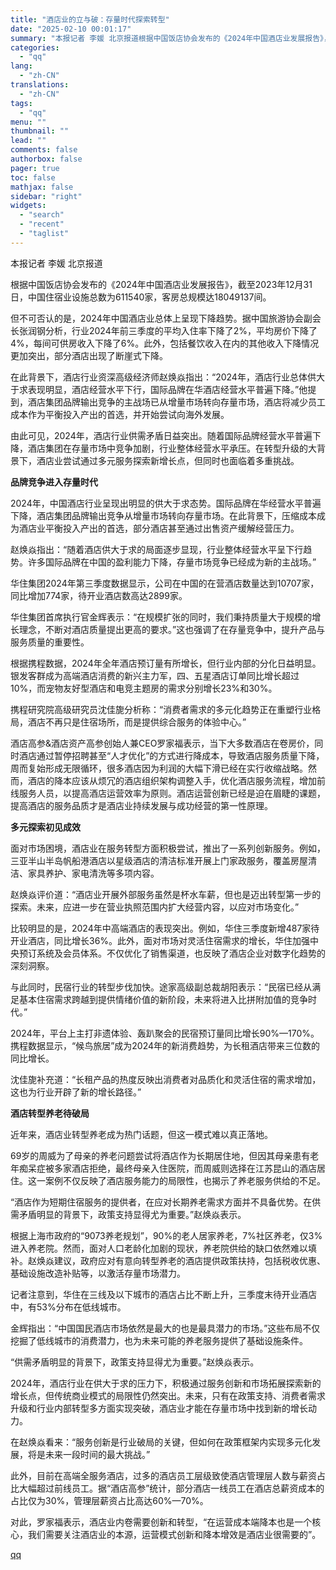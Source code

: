 ```yaml
---
title: "酒店业的立与破：存量时代探索转型"
date: "2025-02-10 00:01:17"
summary: "本报记者 李媛 北京报道根据中国饭店协会发布的《2024年中国酒店业发展报告》，截至2023年12月..."
categories:
  - "qq"
lang:
  - "zh-CN"
translations:
  - "zh-CN"
tags:
  - "qq"
menu: ""
thumbnail: ""
lead: ""
comments: false
authorbox: false
pager: true
toc: false
mathjax: false
sidebar: "right"
widgets:
  - "search"
  - "recent"
  - "taglist"
---
```


本报记者 李媛 北京报道

根据中国饭店协会发布的《2024年中国酒店业发展报告》，截至2023年12月31日，中国住宿业设施总数为611540家，客房总规模达18049137间。

但不可否认的是，2024年中国酒店业总体上呈现下降趋势。据中国旅游协会副会长张润钢分析，行业2024年前三季度的平均入住率下降了2%，平均房价下降了4%，每间可供房收入下降了6%。此外，包括餐饮收入在内的其他收入下降情况更加突出，部分酒店出现了断崖式下降。

在此背景下，酒店行业资深高级经济师赵焕焱指出：“2024年，酒店行业总体供大于求表现明显，酒店经营水平下行，国际品牌在华酒店经营水平普遍下降。”他提到，酒店集团品牌输出竞争的主战场已从增量市场转向存量市场，酒店将减少员工成本作为平衡投入产出的首选，并开始尝试向海外发展。

由此可见，2024年，酒店行业供需矛盾日益突出。随着国际品牌经营水平普遍下降，酒店集团在存量市场中竞争加剧，行业整体经营水平承压。在转型升级的大背景下，酒店业尝试通过多元服务探索新增长点，但同时也面临着多重挑战。

**品牌竞争进入存量时代**

2024年，中国酒店行业呈现出明显的供大于求态势。国际品牌在华经营水平普遍下降，酒店集团品牌输出竞争从增量市场转向存量市场。在此背景下，压缩成本成为酒店业平衡投入产出的首选，部分酒店甚至通过出售资产缓解经营压力。

赵焕焱指出：“随着酒店供大于求的局面逐步显现，行业整体经营水平呈下行趋势。许多国际品牌在中国的盈利能力下降，存量市场竞争已经成为新的主战场。”

华住集团2024年第三季度数据显示，公司在中国的在营酒店数量达到10707家，同比增加774家，待开业酒店数高达2899家。

华住集团首席执行官金辉表示：“在规模扩张的同时，我们秉持质量大于规模的增长理念，不断对酒店质量提出更高的要求。”这也强调了在存量竞争中，提升产品与服务质量的重要性。

根据携程数据，2024年全年酒店预订量有所增长，但行业内部的分化日益明显。银发客群成为高端酒店消费的新兴主力军，四、五星酒店订单同比增长超过10%，而宠物友好型酒店和电竞主题房的需求分别增长23%和30%。

携程研究院高级研究员沈佳旎分析称：“消费者需求的多元化趋势正在重塑行业格局，酒店不再只是住宿场所，而是提供综合服务的体验中心。”

酒店高参&酒店资产高参创始人兼CEO罗家福表示，当下大多数酒店在卷房价，同时酒店通过暂停招聘甚至“人才优化”的方式进行降成本，导致酒店服务质量下降，周而复始形成无限循环，很多酒店因为利润的大幅下滑已经在实行收缩战略。然而，酒店的降本应该从烦冗的酒店组织架构调整入手，优化酒店服务流程，增加前线服务人员，以提高酒店运营效率为原则。酒店运营创新已经是迫在眉睫的课题，提高酒店的服务品质才是酒店业持续发展与成功经营的第一性原理。

**多元探索初见成效**

面对市场困境，酒店业在服务转型方面积极尝试，推出了一系列创新服务。例如，三亚半山半岛帆船港酒店以星级酒店的清洁标准开展上门家政服务，覆盖房屋清洁、家具养护、家电清洗等多项内容。

赵焕焱评价道：“酒店业开展外部服务虽然是杯水车薪，但也是迈出转型第一步的探索。未来，应进一步在营业执照范围内扩大经营内容，以应对市场变化。”

比较明显的是，2024年中高端酒店的表现突出。例如，华住三季度新增487家待开业酒店，同比增长36%。此外，面对市场对灵活住宿需求的增长，华住加强中央预订系统及会员体系。不仅优化了销售渠道，也反映了酒店企业对数字化趋势的深刻洞察。

与此同时，民宿行业的转型步伐加快。途家高级副总裁胡阳表示：“民宿已经从满足基本住宿需求跨越到提供情绪价值的新阶段，未来将进入比拼附加值的竞争时代。”

2024年，平台上主打非遗体验、轰趴聚会的民宿预订量同比增长90%—170%。携程数据显示，“候鸟旅居”成为2024年的新消费趋势，为长租酒店带来三位数的同比增长。

沈佳旎补充道：“长租产品的热度反映出消费者对品质化和灵活住宿的需求增加，这也为行业开辟了新的增长路径。”

**酒店转型养老待破局**

近年来，酒店业转型养老成为热门话题，但这一模式难以真正落地。

69岁的周威为了母亲的养老问题尝试将酒店作为长期居住地，但因其母亲患有老年痴呆症被多家酒店拒绝，最终母亲入住医院，而周威则选择在江苏昆山的酒店居住。这一案例不仅反映了酒店服务能力的局限性，也揭示了养老服务供给的不足。

“酒店作为短期住宿服务的提供者，在应对长期养老需求方面并不具备优势。在供需矛盾明显的背景下，政策支持显得尤为重要。”赵焕焱表示。

根据上海市政府的“9073养老规划”，90%的老人居家养老，7%社区养老，仅3%进入养老院。然而，面对人口老龄化加剧的现状，养老院供给的缺口依然难以填补。赵焕焱建议，政府应对有意向转型养老的酒店提供政策扶持，包括税收优惠、基础设施改造补贴等，以激活存量市场潜力。

记者注意到，华住在三线及以下城市的酒店占比不断上升，三季度末待开业酒店中，有53%分布在低线城市。

金辉指出：“中国国民酒店市场依然是最大的也是最具潜力的市场。”这些布局不仅挖掘了低线城市的消费潜力，也为未来可能的养老服务提供了基础设施条件。

“供需矛盾明显的背景下，政策支持显得尤为重要。”赵焕焱表示。

2024年，酒店行业在供大于求的压力下，积极通过服务创新和市场拓展探索新的增长点，但传统商业模式的局限性仍然突出。未来，只有在政策支持、消费者需求升级和行业内部转型多方面实现突破，酒店业才能在存量市场中找到新的增长动力。

在赵焕焱看来：“服务创新是行业破局的关键，但如何在政策框架内实现多元化发展，将是未来一段时间的最大挑战。”

此外，目前在高端全服务酒店，过多的酒店员工层级致使酒店管理层人数与薪资占比大幅超过前线员工。据“酒店高参”统计，部分酒店一线员工在酒店总薪资成本的占比仅为30%，管理层薪资占比高达60%—70%。

对此，罗家福表示，酒店业内卷需要创新和转型，“在运营成本端降本也是一个核心，我们需要关注酒店业的本源，运营模式创新和降本增效是酒店业很需要的”。

[qq](https://new.qq.com/rain/a/20250210A000G700)
